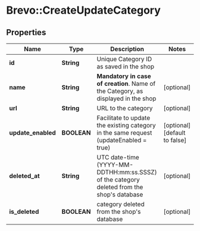 # Brevo::CreateUpdateCategory

## Properties
Name | Type | Description | Notes
------------ | ------------- | ------------- | -------------
**id** | **String** | Unique Category ID as saved in the shop  | 
**name** | **String** | **Mandatory in case of creation**. Name of the Category, as displayed in the shop  | [optional] 
**url** | **String** | URL to the category | [optional] 
**update_enabled** | **BOOLEAN** | Facilitate to update the existing category in the same request (updateEnabled &#x3D; true) | [optional] [default to false]
**deleted_at** | **String** | UTC date-time (YYYY-MM-DDTHH:mm:ss.SSSZ) of the category deleted from the shop&#39;s database | [optional] 
**is_deleted** | **BOOLEAN** | category deleted from the shop&#39;s database | [optional] 


